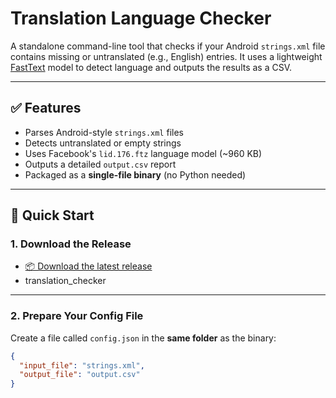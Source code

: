 # Translation Language Checker

A standalone command-line tool that checks if your Android `strings.xml` file contains missing or untranslated (e.g., English) entries. It uses a lightweight [FastText](https://fasttext.cc/) model to detect language and outputs the results as a CSV.

---

## ✅ Features

- Parses Android-style `strings.xml` files
- Detects untranslated or empty strings
- Uses Facebook's `lid.176.ftz` language model (~960 KB)
- Outputs a detailed `output.csv` report
- Packaged as a **single-file binary** (no Python needed)

---

## 🚀 Quick Start

### 1. **Download the Release**

- [📦 Download the latest release](https://github.com/DeakyuLee/TranslationChecker/releases/tag/v1.0.0)
- translation_checker

---

### 2. **Prepare Your Config File**

Create a file called `config.json` in the **same folder** as the binary:

```json
{
  "input_file": "strings.xml",
  "output_file": "output.csv"
}
```